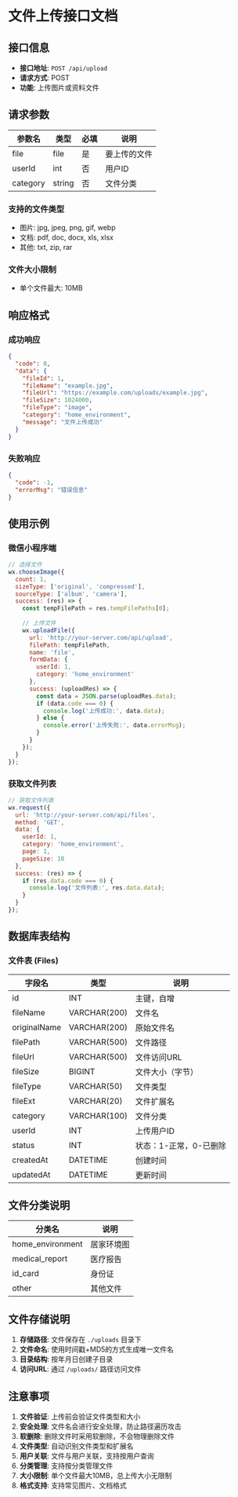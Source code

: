 # 文件上传接口文档

## 接口信息

- **接口地址**: `POST /api/upload`
- **请求方式**: POST
- **功能**: 上传图片或资料文件

## 请求参数

| 参数名 | 类型 | 必填 | 说明 |
|--------|------|------|------|
| file | file | 是 | 要上传的文件 |
| userId | int | 否 | 用户ID |
| category | string | 否 | 文件分类 |

### 支持的文件类型

- 图片: jpg, jpeg, png, gif, webp
- 文档: pdf, doc, docx, xls, xlsx
- 其他: txt, zip, rar

### 文件大小限制

- 单个文件最大: 10MB

## 响应格式

### 成功响应

```json
{
  "code": 0,
  "data": {
    "fileId": 1,
    "fileName": "example.jpg",
    "fileUrl": "https://example.com/uploads/example.jpg",
    "fileSize": 1024000,
    "fileType": "image",
    "category": "home_environment",
    "message": "文件上传成功"
  }
}
```

### 失败响应

```json
{
  "code": -1,
  "errorMsg": "错误信息"
}
```

## 使用示例

### 微信小程序端

```javascript
// 选择文件
wx.chooseImage({
  count: 1,
  sizeType: ['original', 'compressed'],
  sourceType: ['album', 'camera'],
  success: (res) => {
    const tempFilePath = res.tempFilePaths[0];
    
    // 上传文件
    wx.uploadFile({
      url: 'http://your-server.com/api/upload',
      filePath: tempFilePath,
      name: 'file',
      formData: {
        userId: 1,
        category: 'home_environment'
      },
      success: (uploadRes) => {
        const data = JSON.parse(uploadRes.data);
        if (data.code === 0) {
          console.log('上传成功:', data.data);
        } else {
          console.error('上传失败:', data.errorMsg);
        }
      }
    });
  }
});
```

### 获取文件列表

```javascript
// 获取文件列表
wx.request({
  url: 'http://your-server.com/api/files',
  method: 'GET',
  data: {
    userId: 1,
    category: 'home_environment',
    page: 1,
    pageSize: 10
  },
  success: (res) => {
    if (res.data.code === 0) {
      console.log('文件列表:', res.data.data);
    }
  }
});
```

## 数据库表结构

### 文件表 (Files)

| 字段名 | 类型 | 说明 |
|--------|------|------|
| id | INT | 主键，自增 |
| fileName | VARCHAR(200) | 文件名 |
| originalName | VARCHAR(200) | 原始文件名 |
| filePath | VARCHAR(500) | 文件路径 |
| fileUrl | VARCHAR(500) | 文件访问URL |
| fileSize | BIGINT | 文件大小（字节） |
| fileType | VARCHAR(50) | 文件类型 |
| fileExt | VARCHAR(20) | 文件扩展名 |
| category | VARCHAR(100) | 文件分类 |
| userId | INT | 上传用户ID |
| status | INT | 状态：1-正常，0-已删除 |
| createdAt | DATETIME | 创建时间 |
| updatedAt | DATETIME | 更新时间 |

## 文件分类说明

| 分类名 | 说明 |
|--------|------|
| home_environment | 居家环境图 |
| medical_report | 医疗报告 |
| id_card | 身份证 |
| other | 其他文件 |

## 文件存储说明

1. **存储路径**: 文件保存在 `./uploads` 目录下
2. **文件命名**: 使用时间戳+MD5的方式生成唯一文件名
3. **目录结构**: 按年月日创建子目录
4. **访问URL**: 通过 `/uploads/` 路径访问文件

## 注意事项

1. **文件验证**: 上传前会验证文件类型和大小
2. **安全处理**: 文件名会进行安全处理，防止路径遍历攻击
3. **软删除**: 删除文件时采用软删除，不会物理删除文件
4. **文件类型**: 自动识别文件类型和扩展名
5. **用户关联**: 文件与用户关联，支持按用户查询
6. **分类管理**: 支持按分类管理文件
7. **大小限制**: 单个文件最大10MB，总上传大小无限制
8. **格式支持**: 支持常见图片、文档格式 